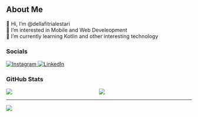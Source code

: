 ## About Me
👋 Hi, I’m @dellafitrialestari<br>👀 I’m interested in Mobile and Web Develeopment<br>🌱 I’m currently learning Kotlin and other interesting technology


### Socials
<p>
  <a href="https://instagram.com/della.lesta" target="_blank">
    <img alt="Instagram" src="https://img.shields.io/badge/Instagram-%23E4405F.svg?&logo=instagram&logoColor=white" />
  </a>
  <a href="https://www.linkedin.com/in/dellafitrialestari/" target="_blank">
    <img alt="LinkedIn" src="https://img.shields.io/badge/LinkedIn-%230077B5.svg?&logo=linkedin&logoColor=white" />
  </a>
</p>

### GitHub Stats
<div style="display: flex; flex-direction: row;">
    <img src="https://github-readme-streak-stats.herokuapp.com/?user=dellafitrialestari&theme=midnight-purple&hide_border=true" style="flex: 1;">
    <img src="https://github-readme-stats.vercel.app/api/top-langs/?username=dellafitrialestari&theme=midnight-purple&hide_border=true&include_all_commits=true&count_private=true&layout=compact" style="flex: 1;">
</div>

---
[![](https://visitcount.itsvg.in/api?id=dellafitrialestari&icon=0&color=0)](https://visitcount.itsvg.in)
